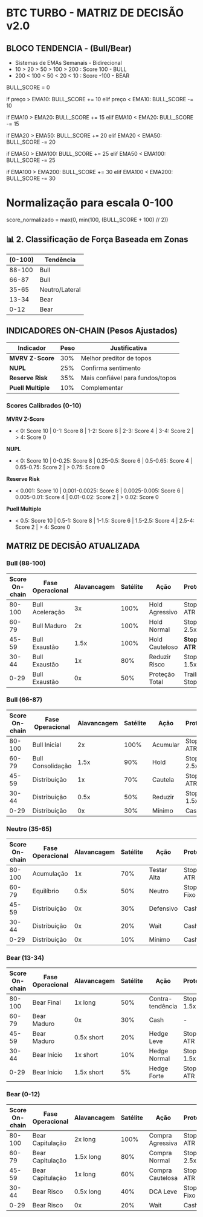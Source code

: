 # BTC TURBO - MATRIZ DE DECISÃO v2.0

## BLOCO TENDENCIA - (Bull/Bear)

- Sistemas de EMAs Semanais - Bidirecional
- 10 > 20 > 50 > 100 > 200 : Score 100 - BULL
- 200 < 100 < 50 < 20 < 10 : Score -100 - BEAR

BULL_SCORE = 0

if preço > EMA10: 
    BULL_SCORE += 10
elif preço < EMA10: 
    BULL_SCORE -= 10

if EMA10 > EMA20: 
    BULL_SCORE += 15
elif EMA10 < EMA20: 
    BULL_SCORE -= 15

if EMA20 > EMA50: 
    BULL_SCORE += 20
elif EMA20 < EMA50: 
    BULL_SCORE -= 20

if EMA50 > EMA100: 
    BULL_SCORE += 25
elif EMA50 < EMA100: 
    BULL_SCORE -= 25

if EMA100 > EMA200: 
    BULL_SCORE += 30
elif EMA100 < EMA200: 
    BULL_SCORE -= 30

# Normalização para escala 0-100
score_normalizado = max(0, min(100, (BULL_SCORE + 100) // 2))


## 📊 2. Classificação de Força Baseada em Zonas

| (0-100)    | Tendência        |
|------------|------------------|
| 88-100     | Bull             | 
| 66-87      | Bull             | 
| 35-65      | Neutro/Lateral   | 
| 13-34      | Bear             | 
| 0-12       | Bear             | 

## INDICADORES ON-CHAIN (Pesos Ajustados)

| Indicador | Peso | Justificativa |
|-----------|------|---------------|
| **MVRV Z-Score** | 30% | Melhor preditor de topos |
| **NUPL** | 25% | Confirma sentimento |
| **Reserve Risk** | 35% | Mais confiável para fundos/topos |
| **Puell Multiple** | 10% | Complementar |

### Scores Calibrados (0-10)

**MVRV Z-Score**
- < 0: Score 10 | 0-1: Score 8 | 1-2: Score 6 | 2-3: Score 4 | 3-4: Score 2 | > 4: Score 0

**NUPL** 
- < 0: Score 10 | 0-0.25: Score 8 | 0.25-0.5: Score 6 | 0.5-0.65: Score 4 | 0.65-0.75: Score 2 | > 0.75: Score 0

**Reserve Risk**
- < 0.001: Score 10 | 0.001-0.0025: Score 8 | 0.0025-0.005: Score 6 | 0.005-0.01: Score 4 | 0.01-0.02: Score 2 | > 0.02: Score 0

**Puell Multiple**
- < 0.5: Score 10 | 0.5-1: Score 8 | 1-1.5: Score 6 | 1.5-2.5: Score 4 | 2.5-4: Score 2 | > 4: Score 0

## MATRIZ DE DECISÃO ATUALIZADA

### Bull  (88-100)

| Score On-chain | Fase Operacional | Alavancagem | Satélite | Ação | Proteção |
|----------------|------------------|-------------|----------|------|----------|
| 80-100 | Bull Aceleração | 3x | 100% | Hold Agressivo | Stop 3x ATR |
| 60-79 | Bull Maduro | 2x | 100% | Hold Normal | Stop 2.5x ATR |
| 45-59 | Bull Exaustão | 1.5x | 100% | Hold Cauteloso | **Stop 2x ATR** |
| 30-44 | Bull Exaustão | 1x | 80% | Reduzir Risco | Stop 1.5x ATR |
| 0-29 | Bull Exaustão | 0x | 50% | Proteção Total | Trailing Stop |

### Bull  (66-87)

| Score On-chain | Fase Operacional | Alavancagem | Satélite | Ação | Proteção |
|----------------|------------------|-------------|----------|------|----------|
| 80-100 | Bull Inicial | 2x | 100% | Acumular | Stop 3x ATR |
| 60-79 | Bull Consolidação | 1.5x | 90% | Hold | Stop 2.5x ATR |
| 45-59 | Distribuição | 1x | 70% | Cautela | Stop 2x ATR |
| 30-44 | Distribuição | 0.5x | 50% | Reduzir | Stop 1.5x ATR |
| 0-29 | Distribuição | 0x | 30% | Mínimo | Cash |

### Neutro (35-65)

| Score On-chain | Fase Operacional | Alavancagem | Satélite | Ação | Proteção |
|----------------|------------------|-------------|----------|------|----------|
| 80-100 | Acumulação | 1x | 70% | Testar Alta | Stop 2x ATR |
| 60-79 | Equilíbrio | 0.5x | 50% | Neutro | Stop Fixo |
| 45-59 | Distribuição | 0x | 30% | Defensivo | Cash |
| 30-44 | Distribuição | 0x | 20% | Wait | Cash |
| 0-29 | Distribuição | 0x | 10% | Mínimo | Cash |

### Bear (13-34)

| Score On-chain | Fase Operacional | Alavancagem | Satélite | Ação | Proteção |
|----------------|------------------|-------------|----------|------|----------|
| 80-100 | Bear Final | 1x long | 50% | Contra-tendência | Stop 1.5x ATR |
| 60-79 | Bear Maduro | 0x | 30% | Cash | - |
| 45-59 | Bear Maduro | 0.5x short | 20% | Hedge Leve | Stop 2x ATR |
| 30-44 | Bear Início | 1x short | 10% | Hedge Normal | Stop 1.5x ATR |
| 0-29 | Bear Início | 1.5x short | 5% | Hedge Forte | Stop 1x ATR |

### Bear  (0-12)

| Score On-chain | Fase Operacional | Alavancagem | Satélite | Ação | Proteção |
|----------------|------------------|-------------|----------|------|----------|
| 80-100 | Bear Capitulação | 2x long | 100% | Compra Agressiva | Stop 3x ATR |
| 60-79 | Bear Capitulação | 1.5x long | 80% | Compra Normal | Stop 2.5x ATR |
| 45-59 | Bear Capitulação | 1x long | 60% | Compra Cautelosa | Stop 2x ATR |
| 30-44 | Bear Risco | 0.5x long | 40% | DCA Leve | Stop Fixo |
| 0-29 | Bear Risco | 0x | 20% | Wait | Cash |
